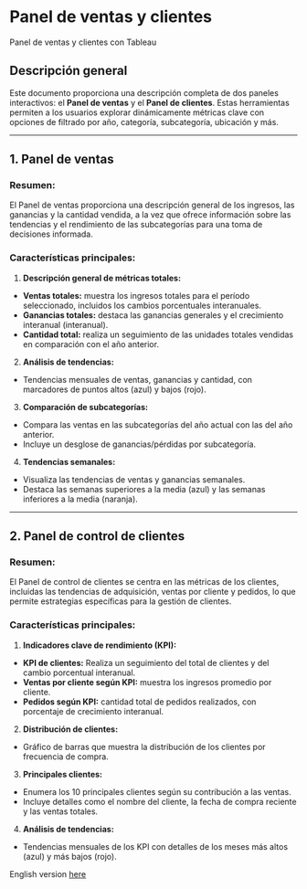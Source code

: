 # Panel de ventas y clientes
Panel de ventas y clientes con Tableau

## Descripción general

Este documento proporciona una descripción completa de dos paneles interactivos: el **Panel de ventas** y el **Panel de clientes**. Estas herramientas permiten a los usuarios explorar dinámicamente métricas clave con opciones de filtrado por año, categoría, subcategoría, ubicación y más.

---

## 1. Panel de ventas

### Resumen:

El Panel de ventas proporciona una descripción general de los ingresos, las ganancias y la cantidad vendida, a la vez que ofrece información sobre las tendencias y el rendimiento de las subcategorías para una toma de decisiones informada.

### Características principales:

1. **Descripción general de métricas totales:**

- **Ventas totales:** muestra los ingresos totales para el período seleccionado, incluidos los cambios porcentuales interanuales.
- **Ganancias totales:** destaca las ganancias generales y el crecimiento interanual (interanual).
- **Cantidad total:** realiza un seguimiento de las unidades totales vendidas en comparación con el año anterior.
2. **Análisis de tendencias:**

- Tendencias mensuales de ventas, ganancias y cantidad, con marcadores de puntos altos (azul) y bajos (rojo).
3. **Comparación de subcategorías:**

- Compara las ventas en las subcategorías del año actual con las del año anterior.
- Incluye un desglose de ganancias/pérdidas por subcategoría.
4. **Tendencias semanales:**

- Visualiza las tendencias de ventas y ganancias semanales.
- Destaca las semanas superiores a la media (azul) y las semanas inferiores a la media (naranja).

---

## 2. Panel de control de clientes

### Resumen:

El Panel de control de clientes se centra en las métricas de los clientes, incluidas las tendencias de adquisición, ventas por cliente y pedidos, lo que permite estrategias específicas para la gestión de clientes.

### Características principales:

1. **Indicadores clave de rendimiento (KPI):**

- **KPI de clientes:** Realiza un seguimiento del total de clientes y del cambio porcentual interanual.
- **Ventas por cliente según KPI:** muestra los ingresos promedio por cliente.
- **Pedidos según KPI:** cantidad total de pedidos realizados, con porcentaje de crecimiento interanual.
2. **Distribución de clientes:**

- Gráfico de barras que muestra la distribución de los clientes por frecuencia de compra.
3. **Principales clientes:**

- Enumera los 10 principales clientes según su contribución a las ventas.
- Incluye detalles como el nombre del cliente, la fecha de compra reciente y las ventas totales.
4. **Análisis de tendencias:**

- Tendencias mensuales de los KPI con detalles de los meses más altos (azul) y más bajos (rojo).

English version [here](README.md) 